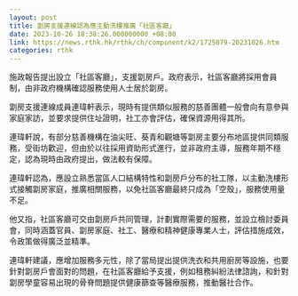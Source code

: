 ```yaml
---
layout: post
title: 劏房支援連線認為應主動洗樓推廣「社區客廳」
date: 2023-10-26 18:38:26.000000000 +08:00
link: https://news.rthk.hk/rthk/ch/component/k2/1725079-20231026.htm
categories: rthk
---
```


施政報告提出設立「社區客廳」，支援劏房戶。政府表示，社區客廳將採用會員制，由非政府機構確認服務使用人士居於劏房。

劏房支援連線成員連瑋軒表示，現時有提供類似服務的慈善團體一般會向有意參與家庭家訪，並要求提供住址證明，社工亦會評估，確保資源用得其所。

連瑋軒說，有部分慈善機構在油尖旺、葵青和觀塘等劏房主要分布地區提供同類服務，受街坊歡迎，但由於以往採用資助形式進行，並非政府主導，服務年期不穩定，認為現時由政府提出，做法較有保障。

連瑋軒認為，應設立熟悉當區人口結構特性和劏房戶分布的社工隊，以主動洗樓形式接觸劏房家庭，推廣相關服務，以免社區客廳最終只成為「空殼」，服務使用量不足。

他又指，社區客廳可交由劏房戶共同管理，計劃實際需要的服務，並設立檢討委員會，同時涵蓋官員、劏房家庭、社工、醫療和精神健康專業人士，評估措施成效，令政策做得廣泛並精準。

連瑋軒建議，應增加服務多元性，除了當局提出提供洗衣和共用廚房等設施，也要針對劏房戶會面對的問題，在社區客廳給予支援，例如租務糾紛法律諮詢，和針對劏房學童容易出現的骨脊問題提供健康篩查等醫療服務，推動醫社合作。
